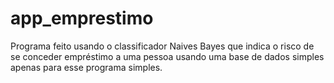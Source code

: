 # app_emprestimo
Programa feito usando o classificador Naives Bayes que indica o risco de se conceder empréstimo a uma pessoa usando uma base de dados simples apenas para esse programa simples.
